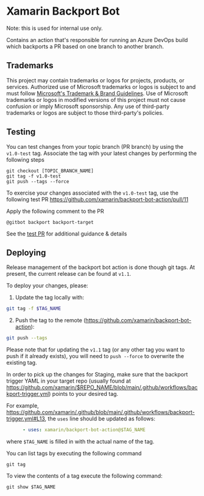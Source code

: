 # Xamarin Backport Bot

Note: this is used for internal use only.

Contains an action that's responsible for running an Azure DevOps build which backports a PR based on one branch to another branch.

## Trademarks

This project may contain trademarks or logos for projects, products, or services. Authorized use of Microsoft
trademarks or logos is subject to and must follow
[Microsoft's Trademark & Brand Guidelines](https://www.microsoft.com/en-us/legal/intellectualproperty/trademarks/usage/general).
Use of Microsoft trademarks or logos in modified versions of this project must not cause confusion or imply Microsoft sponsorship.
Any use of third-party trademarks or logos are subject to those third-party's policies.


## Testing

You can test changes from your topic branch (PR branch) by using the `v1.0-test` tag. Associate the tag with your latest changes by performing the following steps

```
git checkout [TOPIC_BRANCH_NAME]
git tag -f v1.0-test
git push --tags --force
```

To exercise your changes associated with the `v1.0-test` tag, use the following test PR
https://github.com/xamarin/backport-bot-action/pull/11

Apply the following comment to the PR

```
@gitbot backport backport-target
```

See the [test PR](https://github.com/xamarin/backport-bot-action/pull/11) for additional guidance & details

## Deploying

Release management of the backport bot action is done though git tags. At present, the current release can be found at `v1.1`.

To deploy your changes, please:

1. Update the tag locally with:
```bash
git tag -f $TAG_NAME
```

2. Push the tag to the remote (https://github.com/xamarin/backport-bot-action):
```bash
git push --tags
```
Please note that for updating the `v1.1` tag (or any other tag you want to push if it already exists), you will need to `push --force` to overwrite the existing tag.

In order to pick up the changes for Staging, make sure that the backport trigger YAML in your target repo (usually found at https://github.com/xamarin/$REPO_NAME/blob/main/.github/workflows/backport-trigger.yml) points to your desired tag.

For example, https://github.com/xamarin/.github/blob/main/.github/workflows/backport-trigger.yml#L13, the `uses` line should be updated as follows:
```yaml
      - uses: xamarin/backport-bot-action@$TAG_NAME
```
where `$TAG_NAME` is filled in with the actual name of the tag.

You can list tags by executing the following command

```
git tag
```

To view the contents of a tag execute the following command:

```
git show $TAG_NAME
```
